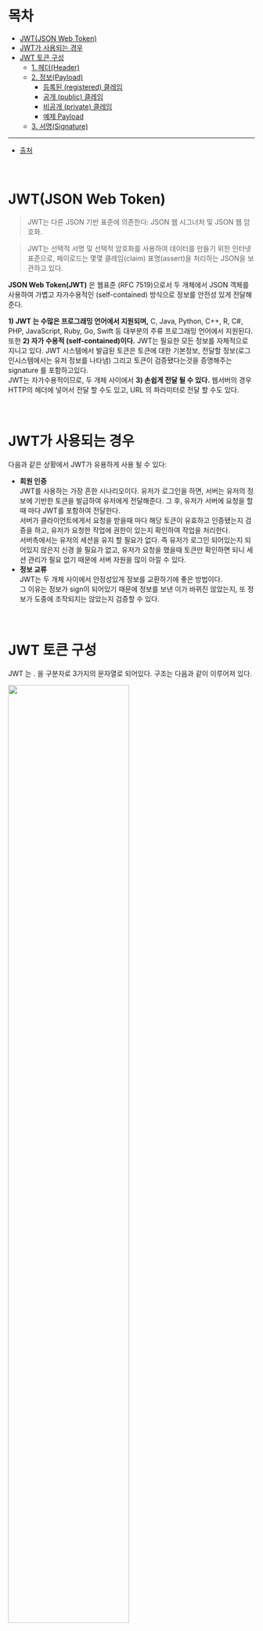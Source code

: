 # 목차
* [JWT(JSON Web Token)](#jwtjson-web-token)
* [JWT가 사용되는 경우](#jwt가-사용되는-경우)
* [JWT 토큰 구성](#jwt-토큰-구성)
  + [1. 헤더(Header)](#1-헤더header)
  + [2. 정보(Payload)](#2-정보payload)
    - [등록된 (registered) 클레임](#-1-등록된-registered-클레임)
    - [공개 (public) 클레임](#-2-공개-public-클레임)
    - [비공개 (private) 클레임](#-3-비공개-private-클레임)
    - [예제 Payload](#예제-payload)
  + [3. 서명(Signature)](#3-서명signature)
---
* [출처](#출처)
<br><br><br>

# JWT(JSON Web Token)
> JWT는 다른 JSON 기반 표준에 의존한다: JSON 웹 시그너처 및 JSON 웹 암호화.

> JWT는 선택적 서명 및 선택적 암호화를 사용하여 데이터를 만들기 위한 인터넷 표준으로, 페이로드는 몇몇 클레임(claim) 표명(assert)을 처리하는 JSON을 보관하고 있다.

**JSON Web Token(JWT)** 은 웹표준 (RFC 7519)으로서 두 개체에서 JSON 객체를 사용하여 가볍고 자가수용적인 (self-contained) 방식으로 정보를 안전성 있게 전달해준다.

**1) JWT 는 수많은 프로그래밍 언어에서 지원되며,** C, Java, Python, C++, R, C#, PHP, JavaScript, Ruby, Go, Swift 등 대부분의 주류 프로그래밍 언어에서 지원된다.<br>
또한 **2) 자가 수용적 (self-contained)이다.** JWT는 필요한 모든 정보를 자체적으로 지니고 있다. JWT 시스템에서 발급된 토큰은 토큰에 대한 기본정보, 전달할 정보(로그인시스템에서는 유저 정보를 나타냄) 그리고 토큰이 검증됐다는것을 증명해주는 signature 를 포함하고있다.<br>
JWT는 자가수용적이므로, 두 개체 사이에서 **3) 손쉽게 전달 될 수 있다.** 웹서버의 경우 HTTP의 헤더에 넣어서 전달 할 수도 있고, URL 의 파라미터로 전달 할 수도 있다.
<br><br><br>

# JWT가 사용되는 경우
다음과 같은 상황에서 JWT가 유용하게 사용 될 수 있다:
* **회원 인증**<br>
  JWT를 사용하는 가장 흔한 시나리오이다. 유저가 로그인을 하면, 서버는 유저의 정보에 기반한 토큰을 발급하여 유저에게 전달해준다. 그 후, 유저가 서버에 요청을 할 때 마다 JWT를 포함하여 전달한다.<br>
  서버가 클라이언트에게서 요청을 받을때 마다 해당 토큰이 유효하고 인증됐는지 검증을 하고, 유저가 요청한 작업에 권한이 있는지 확인하여 작업을 처리한다.<br>
  서버측에서는 유저의 세션을 유지 할 필요가 없다. 즉 유저가 로그인 되어있는지 되어있지 않은지 신경 쓸 필요가 없고, 유저가 요청을 했을때 토큰만 확인하면 되니 세션 관리가 필요 없기 때문에 서버 자원을 많이 아낄 수 있다.
* **정보 교류**<br>
  JWT는 두 개체 사이에서 안정성있게 정보를 교환하기에 좋은 방법이다.<br>
  그 이유는 정보가 sign이 되어있기 때문에 정보를 보낸 이가 바뀌진 않았는지, 또 정보가 도중에 조작되지는 않았는지 검증할 수 있다.
<br><br><br>

# JWT 토큰 구성
JWT 는 . 을 구분자로 3가지의 문자열로 되어있다. 구조는 다음과 같이 이루어져 있다.

<img src="https://user-images.githubusercontent.com/55045377/125295583-55284480-e360-11eb-91c4-6fddea2cc48d.png" width=70% height=70%>

* ***페이로드는 사용에 있어서 전송되는 데이터를 뜻한다.***

자, 그럼 이렇게 3가지 부분으로 나뉘어져 있는 토큰을 하나하나 파헤쳐보자.
<br><br>

* **참고**<br>
JWT 토큰을 만들때는 JWT를 담당하는 라이브러리가 자동으로 인코딩 및 해싱 작업을 해준다.<br>
하지만 이 포스트에서는 JWT 토큰이 만들어지는 과정을 더 잘 파악하기 위해 하나하나 **Node.js** 환경에서 인코딩 및 해싱을 하도록 한다.
<br><br>

## 1. 헤더(Header)
**Header**는 두 가지의 정보를 지니고 있다.

* **typ** : 토큰의 타입을 지정한다. 바로 JWT이다.<br>
* **alg** : 해싱 알고리즘을 지정한다.  해싱 알고리즘으로는 보통 **HMAC SHA256** 혹은 **RSA** 가 사용되며, 이 알고리즘은 토큰을 검증 할 때 사용되는 signature 부분에서 사용된다.

  * ***암호학에서 HMAC(keyed-hash message authentication code, hash-based message authentication code)는 암호화 해시 함수와 기밀 암호화 키를 수반하는 특정한 유형의 메시지 인증 코드(MAC)이다.*** SHA-2, SHA-3 등의 암호화 해시 함수는 HMAC 연산을 위해 사용할 수 있다. 그 결과가 되는 MAC 알고리즘은 HMAC-X이며 여기서 X는 사용이 되는 해시 함수(예: **HMAC-SHA256** 또는 HMAC-SHA3-256)를 의미한다. <br>
    - 출처 : https://ko.wikipedia.org/wiki/HMAC<br><br>
    
  * ***RSA 암호는 공개키 암호시스템의 하나로, 암호화뿐만 아니라 전자서명이 가능한 최초의 알고리즘으로 알려져 있다.*** RSA가 갖는 전자서명 기능은 인증을 요구하는 전자 상거래 등에 RSA의 광범위한 활용을 가능하게 하였다.<br>
    - 출처 : https://ko.wikipedia.org/wiki/RSA_%EC%95%94%ED%98%B8

아래 예제를 살펴보자.
```
{
  "typ": "JWT",
  "alg": "HS256"
}
```
(위 예제에서는 HMAC SHA256이 해싱 알고리즘으로 사용된다)

이 정보를 base64로 인코딩을 하면 다음과 같다.
* **Node.js 환경에서 인코딩하기**
```js
const header = {
  "typ": "JWT",
  "alg": "HS256"
};

// encode to base64
const encodedHeader = new Buffer(JSON.stringify(header))
                            .toString('base64')
                            .replace('=', '');
console.log('header: ',encodedHeader);

/* Result:
header: eyJ0eXAiOiJKV1QiLCJhbGciOiJIUzI1NiJ9
*/
```
자, 이제 JWT의 첫번째 파트가 완성되었다!
<br><br>

* **참고**<br>
  JSON 형태의 객체가 base64 로 인코딩 되는 과정에서 공백/엔터들이 사라진다. 따라서, 다음과 같은 문자열을 인코딩을 하게 된다.<br><br>
  ```
  {"alg":"HS256","typ":"JWT"}
  ```
<br><br>

## 2. 정보(Payload)
**Payload** 부분에는 토큰에 담을 정보가 들어있다.<br>
여기에 담는 정보의 한 ‘조각’ 을 **클레임(claim)** 이라고 부르고, 이는 name / value 의 한 쌍으로 이루어져있다.<br>
토큰에는 여러 개의 클레임들을 넣을 수 있다.

클레임의 종류는 다음과 같이 크게 세 분류로 나뉘어져있다
* 등록된 (**registered**) 클레임
* 공개 (**public**) 클레임
* 비공개 (**private**) 클레임

클레임을 하나 하나 알아보자.
<br><br>

### # 1 등록된 (registered) 클레임
등록된 클레임들은 서비스에서 필요한 정보들이 아닌, 토큰에 대한 정보들을 담기 위하여 이름이 이미 정해진 클레임들이다.<br>
등록된 클레임의 사용은 모두 선택적(optional)이며, 이에 포함된 클레임 이름들은 다음과 같다.
* **iss** : 토큰 발급자 (issuer)
* **sub** : 토큰 제목 (subject)
* **aud** : 토큰 대상자 (audience)
* **exp** : 토큰의 만료시간 (expiration), 시간은 NumericDate 형식으로 되어있어야 하며 (예: 1480849147370) 언제나 현재 시간보다 이후로 설정되어 있어야 한다.
* **nbf** : Not Before 를 의미하며, 토큰의 활성 날짜와 비슷한 개념이다. 여기에도 NumericDate 형식으로 날짜를 지정하며, 이 날짜가 지나기 전까지는 토큰이 처리되지 않는다.
* **iat** : 토큰이 발급된 시간 (issued at), 이 값을 사용하여 토큰의 age 가 얼마나 되었는지 판단할 수 있다.
* **jti** : JWT의 고유 식별자로서, 주로 중복적인 처리를 방지하기 위하여 사용된다. 일회용 토큰에 사용하면 유용하다.
<br><br>

### # 2 공개 (public) 클레임
공개 클레임들은 충돌이 방지된(collision-resistant) 이름을 가지고 있어야 한다.<br>
충돌을 방지하기 위해서는 클레임 이름을 URI 형식으로 짓는다.
```js
{
    "https://velopert.com/jwt_claims/is_admin": true
}
```
<br><br>

### # 3 비공개 (private) 클레임
등록된 클레임도 아니고, 공개된 클레임들도 아니다. 양 측간에(보통 클라이언트<->서버) 협의하에 사용되는 클레임 이름들이다.<br>
공개 클레임과는 달리 이름이 중복되어 충돌이 될 수 있으니 사용할 때에 유의해야한다.
```js
{
    "username": "velopert"
}
```
<br><br>

### 예제 Payload
```js
{
    "iss": "velopert.com",
    "exp": "1485270000000",
    "https://velopert.com/jwt_claims/is_admin": true,
    "userId": "11028373727102",
    "username": "velopert"
}
```
위 예제 payload는 **2**개의 **등록된 클레임**, **1**개의 **공개 클레임**, **2**개의 **비공개 클레임**으로 이뤄져있다.

위 데이터를 base64 로 인코딩을 해보자!
* **Node.js 환경에서 인코딩하기**
```js
const payload = {
    "iss": "velopert.com",
    "exp": "1485270000000",
    "https://velopert.com/jwt_claims/is_admin": true,
    "userId": "11028373727102",
    "username": "velopert"
};

// encode to base64
const encodedPayload = new Buffer(JSON.stringify(payload))
                            .toString('base64')
                            .replace('=', '');

console.log('payload: ',encodedPayload);

/* result
payload:  eyJpc3MiOiJ2ZWxvcGVydC5jb20iLCJleHAiOiIxNDg1MjcwMDAwMDAwIiwiaHR0cHM6Ly92ZWxvcGVydC5jb20vand0X2NsYWltcy9pc19hZG1pbiI6dHJ1ZSwidXNlcklkIjoiMTEwMjgzNzM3MjcxMDIiLCJ1c2VybmFtZSI6InZlbG9wZXJ0In0
*/
```
<br>
JWT 토큰의 두번째 파트가 완성되었다!
<br><br>

* **주의**<br>
  **base64**로 인코딩을 할 때 **dA==** 처럼 뒤에 **=** 문자가 한두 개 붙을 때가 있다. 이 문자는 **base64** 인코딩의 **padding** 문자라고 부른다.<br>
  JWT 토큰은 가끔 URL의 파라미터로 전달 될 때도 있는데, 이 **=** 문자는 **url-safe** 하지 않으므로 제거되어야 한다.<br>
  패딩이 한 개 생길 때도 있고 두 개 생길 때도 있는데, **전부 지워도**(제거해줘도) 디코딩 할 때 전혀 문제가 되지 않는다.
<br><br>

## 3. 서명(Signature)
JSON Web Token 의 마지막 부분은 바로 **서명(signature)** 이다.<br>
이 서명은 헤더의 인코딩값과 정보의 인코딩값을 합친 후 주어진 비밀키로 해쉬를 하여 생성한다.

서명 부분을 만드는 수도코드(pseudocode)의 구조는 다음과 같다.
```
HMACSHA256(
  base64UrlEncode(header) + "." +
  base64UrlEncode(payload),
  secret)
```
이렇게 만든 해쉬를, **base64** 형태로 나타내면 된다. (문자열을 인코딩 하는게 아닌 **hex → base64** 인코딩을 해야한다)

이 포스트에서 사용된 예제 헤더와 정보를 해싱 해보자!<br>
먼저, 헤더와 정보의 인코딩 값 사이에 **.** 을 넣어주고 합친다.<br>
**eyJ0eXAiOiJKV1QiLCJhbGciOiJIUzI1NiJ9.** eyJpc3MiOiJ2ZWxvcGVydC5jb20iLCJleHAiOiIxNDg1MjcwMDAwMDAwIiwiaHR0cHM6Ly92ZWxvcGVydC5jb20vand0X2NsYWltcy9pc19hZG1pbiI6dHJ1ZSwidXNlcklkIjoiMTEwMjgzNzM3MjcxMDIiLCJ1c2VybmFtZSI6InZlbG9wZXJ0In0

이 값을 비밀키의 값을 **secret** 으로 해싱을 하고 **base64로 인코딩**하면 다음과 같은 값이 나온다.
* **Node.js 환경에서 해싱 및 인코딩하기**
```js
const crypto = require('crypto');
const signature = crypto.createHmac('sha256', 'secret')
             .update(encodedHeader + '.' + encodedPayload)
             .digest('base64')
             .replace('=', '');

console.log('signature: ',signature);

//signature: WE5fMufM0NDSVGJ8cAolXGkyB5RmYwCto1pQwDIqo2w
```
이 부분 또한 padding 이 생기면 지워준다.

3번째 부분까지 끝났다!<br>
지금까지 구한 값들을 **.** 을 중간자로 다 합쳐주면, 하나의 토큰이 완성된다.

**eyJ0eXAiOiJKV1QiLCJhbGciOiJIUzI1NiJ9.** **eyJpc3MiOiJ2ZWxvcGVydC5jb20iLCJleHAiOiIxNDg1MjcwMDAwMDAwIiwiaHR0cHM6Ly92ZWxvcGVydC5jb20vand0X2NsYWltcy9pc19hZG1pbiI6dHJ1ZSwidXNlcklkIjoiMTEwMjgzNzM3MjcxMDIiLCJ1c2VybmFtZSI6InZlbG9wZXJ0In0.** **WE5fMufM0NDSVGJ8cAolXGkyB5RmYwCto1pQwDIqo2w**<br>
(위 토큰에선 **.** 을 기준으로 줄이 나뉘어 있지만 실제론 전부 이어져 있음)

이 값을 https://jwt.io/ 의 디버거에 붙여 넣으면 아래와 같다. (JWT.IO 는 브라우저 상에서 JWT 토큰을 검증하고 생성할 수 있게 해주는 디버거 서비스이다)

<img src="https://user-images.githubusercontent.com/55045377/125446155-69feec07-5dd8-4247-a73c-a11cf19713a3.png" width=80% height=80%>

하단의 텍스트가 파란색으로 Signature Verified 라고 뜨면 JWT 토큰이 검증되었다는 것이다.

---
이번 포스트에서는 JWT의 구조가 어떻게 되어있는지, 그리고 어떤 과정을 거쳐서 만들어지는지 배울 수 있었다.<br>
토큰에서 필요한 정보를 하나하나 인코딩하고 해싱하는것은 그렇게 대단한 작업은 아니지만 조금은 귀찮기도 하다.<br>
실제로 JWT 를 서비스에서 사용할 때는 우리가 직접 base64 인코딩을 하거나 SHA256 해싱을 할 일은 없다.<br>
JWT 담당 라이브러리에 설정만 해주면 자동으로 손쉽게 만들고, 또 검증도 쉽게 해주기 때문이다.
<br><br><br>
























---
# 출처
* **JWT(JSON Web Token) [[JWT(JSON Web Token)](#jwtjson-web-token)]**
  * https://velopert.com/2389 
  * https://ko.wikipedia.org/wiki/JSON_%EC%9B%B9_%ED%86%A0%ED%81%B0
<br><br>

